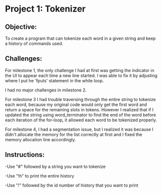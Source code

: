 Project 1: Tokenizer
====================
## Objective:
To create a program that can tokenize each word in a given string and keep a
history of commands used.

## Challenges:

For milestone 1, the only challenge I had at first was getting the indicator
in the UI to appear each time a new line started. I was able to fix it by
adjusting where I put he 'fputs' statement in the while loop.

I had no major challenges in milestone 2.

For milestone 3 I had trouble traversing through the entire string to tokenize
each word, because my original code would only get the first word and return
a space for the remaining slots in tokens. However I realized that if I
updated the string using word_terminator to find the end of the word before
each iteration of the for-loop, it allowed each word to be tokenized properly.

For milestone 4, I had a segmentation issue, but I realized it was because I
didn't allocate the memory for the list correctly at first and I fixed the
memory allocation line accordingly.

## Instructions:

-Use "#" followed by a string you want to tokenize

-Use "!h" to print the entire history

-Use "!" followed by the id number of history that you want to print

